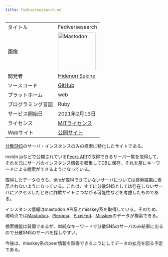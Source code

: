 ```yaml
---
title: Fediversesearch.md
---
```

<div>

|                    |                                                                                                                                                                                                                                                                                                        |
|--------------------|--------------------------------------------------------------------------------------------------------------------------------------------------------------------------------------------------------------------------------------------------------------------------------------------------------|
| タイトル           | Fediversesearch                                                                                                                                                                                                                                                                                        |
| 画像               | [<img src="/images/thumb/0/00/Mastodon_logo.png/120px-Mastodon_logo.png" srcset="/images/thumb/0/00/Mastodon_logo.png/180px-Mastodon_logo.png 1.5x, /images/0/00/Mastodon_logo.png 2x" width="120" height="120" alt="Mastodon" />](/%E3%83%95%E3%82%A1%E3%82%A4%E3%83%AB:Mastodon_logo.png "Mastodon") |
| 開発者             | [Hidenori Sekine](/Hidenori_Sekine "Hidenori Sekine (存在しないページ)")                                                                                                                                                                                                                               |
| ソースコード       | <a href="https://github.com/kaias1jp/fediversesearch" rel="nofollow">GitHub</a>                                                                                                                                                                                                                        |
| プラットホーム     | web                                                                                                                                                                                                                                                                                                    |
| プログラミング言語 | Ruby                                                                                                                                                                                                                                                                                                   |
| サービス開始日     | 2021年2月13日                                                                                                                                                                                                                                                                                          |
| ライセンス         | [MITライセンス](/MIT%E3%83%A9%E3%82%A4%E3%82%BB%E3%83%B3%E3%82%B9 "MITライセンス")                                                                                                                                                                                                                     |
| Webサイト          | <a href="https://www.fediversesearch.com" rel="nofollow">公開サイト</a>                                                                                                                                                                                                                                |

  

[分散SNS](/%E5%88%86%E6%95%A3SNS "分散SNS")のサーバ・インスタンスのみの検索に特化したサイトである。

mstdn.jpなどで公開されている[Peers API](/Peers_API "Peers API")で取得できるサーバ一覧を取得して、それを元にサーバのインスタンス情報を収集してDBに保存。それを基にキーワードによる検索ができるようになっている。

取得したデータのうち、titleが取得できていないサーバについては検索結果に表示されないようになっている。これは、すでに分散SNSとしては存在しないサーバにアクセスしたときに詐欺サイトにつながる可能性などを考慮したものである。

インスタンス情報はmastodon API系とmisskey系を取得している。そのため、現時点では[Mastodon](/Mastodon "Mastodon")、[Pleroma](/Pleroma "Pleroma")、[PixelFed](/PixelFed "PixelFed")、[Misskey](/Misskey "Misskey")のデータが検索できる。

検索機能は貧弱であるが、単純なキーワードで分散SNSのサーバのみ結果に出るので分散SNSのサーバを探しやすい。

今後は、misskey系のpeer情報を取得できるようにしてデータの拡充を図る予定である。

</div>

